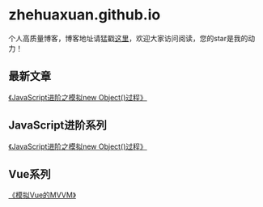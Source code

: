 # zhehuaxuan.github.io
个人高质量博客，博客地址请猛戳[这里](https://zhehuaxuan.github.io/)，欢迎大家访问阅读，您的star是我的动力！

## 最新文章

[《JavaScript进阶之模拟new Object()过程》](https://zhehuaxuan.github.io/2019/02/21/JavaScript%E6%96%B0%E5%BB%BA%E5%AF%B9%E8%B1%A1%E7%9A%84%E6%A8%A1%E6%8B%9F/)





## JavaScript进阶系列

[《JavaScript进阶之模拟new Object()过程》](https://zhehuaxuan.github.io/2019/02/21/JavaScript%E6%96%B0%E5%BB%BA%E5%AF%B9%E8%B1%A1%E7%9A%84%E6%A8%A1%E6%8B%9F/)





## Vue系列

[《模拟Vue的MVVM》](https://zhehuaxuan.github.io/2019/02/20/%E6%89%8B%E5%86%99MVVM/)








